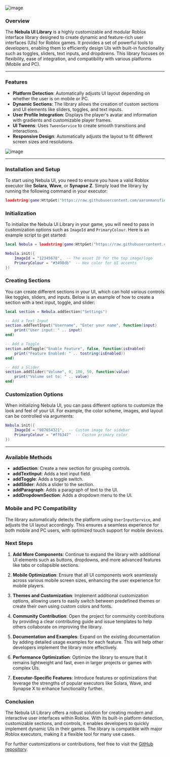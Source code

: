 ![image](https://github.com/user-attachments/assets/04a4a09c-23ad-4638-9740-46c2f46b29f1)

### **Overview**

The **Nebula UI Library** is a highly customizable and modular Roblox interface library designed to create dynamic and feature-rich user interfaces (UIs) for Roblox games. It provides a set of powerful tools to developers, enabling them to efficiently design UIs with built-in functionality such as toggles, sliders, text inputs, and dropdowns. This library focuses on flexibility, ease of integration, and compatibility with various platforms (Mobile and PC).

---

### **Features**
- **Platform Detection**: Automatically adjusts UI layout depending on whether the user is on mobile or PC.
- **Dynamic Sections**: The library allows the creation of custom sections and UI elements like sliders, toggles, and text inputs.
- **User Profile Integration**: Displays the player's avatar and information with gradients and customizable player frames.
- **UI Tweens**: Uses `TweenService` to create smooth transitions and interactions.
- **Responsive Design**: Automatically adjusts the layout to fit different screen sizes and resolutions.

![image](https://github.com/user-attachments/assets/2f7599a1-9645-4a19-b6aa-74b2a736f55c)

---

### **Installation and Setup**

To start using Nebula UI, you need to ensure you have a valid Roblox executor like **Solara**, **Wave**, or **Synapse Z**. Simply load the library by running the following command in your executor:

```lua
loadstring(game:HttpGet("https://raw.githubusercontent.com/aaronmansfield5/Nebula-UI/master/lib.lua"))()
```

### **Initialization**

To initialize the Nebula UI Library in your game, you will need to pass in customization options such as `ImageId` and `PrimaryColour`. Here is an example script to get started:

```lua
local Nebula = loadstring(game:HttpGet("https://raw.githubusercontent.com/aaronmansfield5/Nebula-UI/master/lib.lua"))()

Nebula.init({
    ImageId = "12345678",  -- The asset ID for the top image/logo
    PrimaryColour = "#3498db"  -- Hex color for UI accents
})
```

### **Creating Sections**

You can create different sections in your UI, which can hold various controls like toggles, sliders, and inputs. Below is an example of how to create a section with a text input, toggle, and slider:

```lua
local section = Nebula.addSection("Settings")

-- Add a Text Input
section.addTextInput("Username", "Enter your name", function(input)
    print("User input: " .. input)
end)

-- Add a Toggle
section.addToggle("Enable Feature", false, function(isEnabled)
    print("Feature Enabled: " .. tostring(isEnabled))
end)

-- Add a Slider
section.addSlider("Volume", 0, 100, 50, function(value)
    print("Volume set to: " .. value)
end)
```

### **Customization Options**

When initializing Nebula UI, you can pass different options to customize the look and feel of your UI. For example, the color scheme, images, and layout can be controlled via arguments:

```lua
Nebula.init({
    ImageId = "987654321",  -- Custom image for sidebar
    PrimaryColour = "#ff6347"  -- Custom primary color
})
```

---

### **Available Methods**

- **addSection**: Create a new section for grouping controls.
- **addTextInput**: Adds a text input field.
- **addToggle**: Adds a toggle switch.
- **addSlider**: Adds a slider to the section.
- **addParagraph**: Adds a paragraph of text to the UI.
- **addDropdownSection**: Adds a dropdown menu to the UI.

### **Mobile and PC Compatibility**

The library automatically detects the platform using `UserInputService`, and adjusts the UI layout accordingly. This ensures a seamless experience for both mobile and PC users, with optimized touch support for mobile devices.

### **Next Steps**

1. **Add More Components**: Continue to expand the library with additional UI elements such as buttons, dropdowns, and more advanced features like tabs or collapsible sections.

2. **Mobile Optimization**: Ensure that all UI components work seamlessly across various mobile screen sizes, enhancing the user experience for mobile players.

3. **Themes and Customization**: Implement additional customization options, allowing users to easily switch between predefined themes or create their own using custom colors and fonts.

4. **Community Contribution**: Open the project for community contributions by providing a clear contributing guide and issue templates to help others collaborate on improving the library.

5. **Documentation and Examples**: Expand on the existing documentation by adding detailed usage examples for each feature. This will help other developers implement the library more effectively.

6. **Performance Optimization**: Optimize the library to ensure that it remains lightweight and fast, even in larger projects or games with complex UIs.

7. **Executor-Specific Features**: Introduce features or optimizations that leverage the strengths of popular executors like Solara, Wave, and Synapse X to enhance functionality further.

### **Conclusion**

The Nebula UI Library offers a robust solution for creating modern and interactive user interfaces within Roblox. With its built-in platform detection, customizable sections, and controls, it enables developers to quickly implement dynamic UIs in their games. The library is compatible with major Roblox executors, making it a flexible tool for many use cases.

For further customizations or contributions, feel free to visit the [GitHub repository](https://github.com/aaronmansfield5/Nebula-UI).
